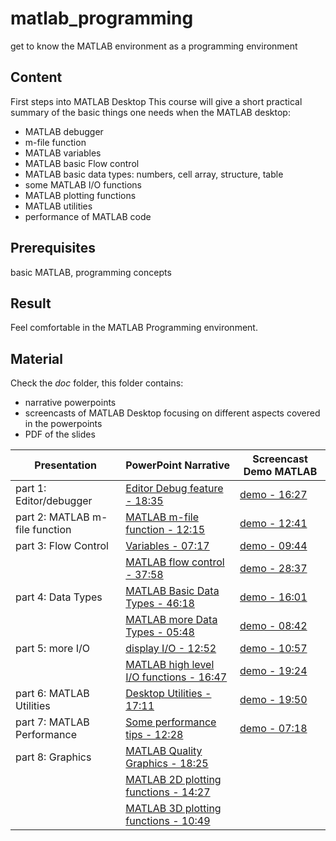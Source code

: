 # matlab_programming
get to know the MATLAB environment as a programming environment

## Content

First steps into MATLAB Desktop
This course will give a short practical summary of the basic things one needs when the MATLAB desktop:

   - MATLAB debugger
   - m-file function
   - MATLAB variables
   - MATLAB basic Flow control
   - MATLAB basic data types: numbers, cell array, structure, table
   - some MATLAB I/O functions
   - MATLAB plotting functions
   - MATLAB utilities
   - performance of MATLAB code


## Prerequisites

basic MATLAB, programming concepts
## Result

Feel comfortable in the MATLAB Programming environment.

## Material

Check the *doc* folder, this folder contains:
- narrative powerpoints
- screencasts of MATLAB Desktop focusing on different aspects covered in the powerpoints
- PDF of the slides


|Presentation | PowerPoint Narrative | Screencast Demo MATLAB |
|------------ | -------------------- | -----------------------|
|part 1: Editor/debugger | [Editor Debug feature - 18:35](https://kuleuven.mediaspace.kaltura.com/media/202009-Matlab-EditDebug_m/1_e3u53a0d)| [demo - 16:27](https://kuleuven.mediaspace.kaltura.com/media/matlab_edit_debug.mp4/1_wxi5wskb) |
|part 2: MATLAB m-file function | [MATLAB m-file function - 12:15](https://kuleuven.mediaspace.kaltura.com/media/202009-Matlab-MfilesBasics-function_m/1_aknzazkn) | [demo - 12:41](https://kuleuven.mediaspace.kaltura.com/media/matlab_mfile_function.mp4/1_q7rzn06y) |
|part 3: Flow Control | [Variables - 07:17](https://kuleuven.mediaspace.kaltura.com/media/202009-Matlab-Variables_m/1_u6ueq4lm) |[demo - 09:44](https://kuleuven.mediaspace.kaltura.com/media/matlab_variables.mp4/1_6hlkp84w)  |
| | [MATLAB flow control - 37:58](https://kuleuven.mediaspace.kaltura.com/media/202009-Matlab-FlowControl_m/1_f58kf0ko) | [demo - 28:37](https://kuleuven.mediaspace.kaltura.com/media/Matlab_flowcontrol.mp4/1_eeh432o9)  |
|part 4: Data Types |[MATLAB Basic Data Types - 46:18](https://kuleuven.mediaspace.kaltura.com/media/202009-Matlab-FundamentalDataTypes-basic_m/1_v38246am) | [demo - 16:01](https://kuleuven.mediaspace.kaltura.com/media/matlab_datatypes_basics.mp4/1_ciloqm8j) |
| |[MATLAB more Data Types - 05:48](https://kuleuven.mediaspace.kaltura.com/media/202009-Matlab-FundamentalDataTypes-more_m.mp4/1_ati71xgj) | [demo - 08:42](https://kuleuven.mediaspace.kaltura.com/media/demo_tables/1_wq7hm3kp) |
|part 5: more I/O |[display I/O - 12:52](https://kuleuven.mediaspace.kaltura.com/media/202009-Matlab-IO-display-programming_m/1_jbzpx1yt) | [demo - 10:57](https://kuleuven.mediaspace.kaltura.com/media/io_display.mp4/1_b5vy8y9f) |
| |[MATLAB high level I/O functions - 16:47](https://kuleuven.mediaspace.kaltura.com/media/202009-Matlab-IO-highLevel-programming_m.mp4/1_3qb21dlw) | [demo - 19:24](https://kuleuven.mediaspace.kaltura.com/media/io_highlevel_programming.mp4/1_0du3eqip) |
|part 6: MATLAB Utilities |[Desktop Utilities - 17:11](https://kuleuven.mediaspace.kaltura.com/media/202009-Matlab-Utilities_m/1_jyol3gul) | [demo - 19:50](https://kuleuven.mediaspace.kaltura.com/media/matlab_utilities.mp4/1_pvgroxp4) |
|part 7: MATLAB Performance |[Some performance tips - 12:28](https://kuleuven.mediaspace.kaltura.com/media/202009-Matlab-Performance_m/1_245t9m3u) | [demo - 07:18](https://kuleuven.mediaspace.kaltura.com/media/matlab_performance_tips.mp4/1_ogptrlfu) |
|part 8: Graphics |[MATLAB Quality Graphics - 18:25](https://kuleuven.mediaspace.kaltura.com/media/202009-Matlab-QualityPlots_m/1_z1v2nqex) | |
| |[MATLAB 2D plotting functions - 14:27](https://kuleuven.mediaspace.kaltura.com/media/202009-Matlab-Visualization-2D_m/1_r9tde9ut) | |
| |[MATLAB 3D plotting functions - 10:49](https://kuleuven.mediaspace.kaltura.com/media/202009-Matlab-Visualization-3D_m.mp4/1_0jql38gj) | |
